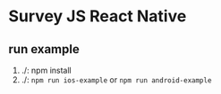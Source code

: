 # Survey JS React Native

## run example
1. ./: npm install
2. ./: `npm run ios-example` or `npm run android-example`
